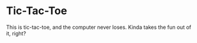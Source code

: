 Tic-Tac-Toe
===========

This is tic-tac-toe, and the computer never loses. Kinda takes the fun out of it, right?